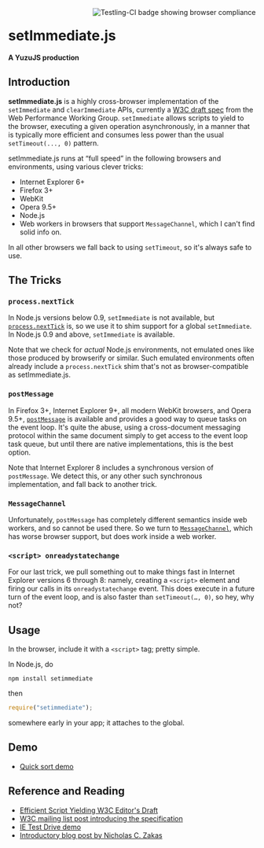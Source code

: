 <a href="https://ci.testling.com/YuzuJS/setImmediate">
    <img src="https://ci.testling.com/YuzuJS/setImmediate.png" alt="Testling-CI badge showing browser compliance"
         align="right">
</a>

# setImmediate.js
**A YuzuJS production**

## Introduction

**setImmediate.js** is a highly cross-browser implementation of the `setImmediate` and `clearImmediate` APIs, currently
a [W3C draft spec][spec] from the Web Performance Working Group. `setImmediate` allows scripts to yield to the browser,
executing a given operation asynchronously, in a manner that is typically more efficient and consumes less power than
the usual `setTimeout(..., 0)` pattern.

setImmediate.js runs at “full speed” in the following browsers and environments, using various clever tricks:

 * Internet Explorer 6+
 * Firefox 3+
 * WebKit
 * Opera 9.5+
 * Node.js
 * Web workers in browsers that support `MessageChannel`, which I can't find solid info on.

In all other browsers we fall back to using `setTimeout`, so it's always safe to use.

## The Tricks

### `process.nextTick`

In Node.js versions below 0.9, `setImmediate` is not available, but [`process.nextTick`][nextTIck] is, so we use it to
shim support for a global `setImmediate`. In Node.js 0.9 and above, `setImmediate` is available.

Note that we check for *actual* Node.js environments, not emulated ones like those produced by browserify or similar.
Such emulated environments often already include a `process.nextTick` shim that's not as browser-compatible as
setImmediate.js.

### `postMessage`

In Firefox 3+, Internet Explorer 9+, all modern WebKit browsers, and Opera 9.5+, [`postMessage`][postMessage] is
available and provides a good way to queue tasks on the event loop. It's quite the abuse, using a cross-document
messaging protocol within the same document simply to get access to the event loop task queue, but until there are
native implementations, this is the best option.

Note that Internet Explorer 8 includes a synchronous version of `postMessage`. We detect this, or any other such
synchronous implementation, and fall back to another trick.

### `MessageChannel`

Unfortunately, `postMessage` has completely different semantics inside web workers, and so cannot be used there. So we
turn to [`MessageChannel`][MessageChannel], which has worse browser support, but does work inside a web worker.

### `<script> onreadystatechange`

For our last trick, we pull something out to make things fast in Internet Explorer versions 6 through 8: namely,
creating a `<script>` element and firing our calls in its `onreadystatechange` event. This does execute in a future
turn of the event loop, and is also faster than `setTimeout(…, 0)`, so hey, why not?

## Usage

In the browser, include it with a `<script>` tag; pretty simple.

In Node.js, do

```
npm install setimmediate
```

then

```js
require("setimmediate");
```

somewhere early in your app; it attaches to the global.

## Demo

* [Quick sort demo][cross-browser-demo]

## Reference and Reading

 * [Efficient Script Yielding W3C Editor's Draft][spec]
 * [W3C mailing list post introducing the specification][list-post]
 * [IE Test Drive demo][ie-demo]
 * [Introductory blog post by Nicholas C. Zakas][ncz]


[spec]: https://dvcs.w3.org/hg/webperf/raw-file/tip/specs/setImmediate/Overview.html
[list-post]: http://lists.w3.org/Archives/Public/public-web-perf/2011Jun/0100.html
[ie-demo]: http://ie.microsoft.com/testdrive/Performance/setImmediateSorting/Default.html
[ncz]: http://www.nczonline.net/blog/2011/09/19/script-yielding-with-setimmediate/
[nextTick]: http://nodejs.org/docs/v0.8.16/api/process.html#process_process_nexttick_callback
[postMessage]: http://www.whatwg.org/specs/web-apps/current-work/multipage/web-messaging.html#posting-messages
[MessageChannel]: http://www.whatwg.org/specs/web-apps/current-work/multipage/web-messaging.html#channel-messaging
[cross-browser-demo]: http://jphpsf.github.com/setImmediate-shim-demo

